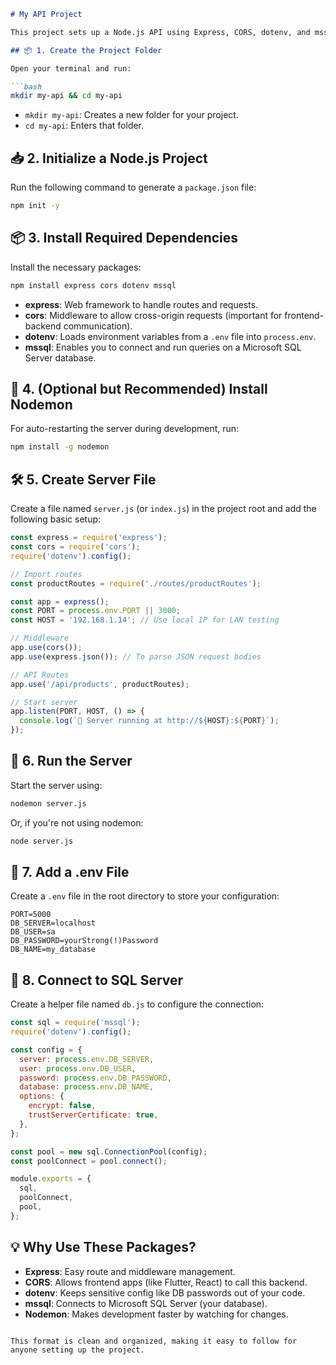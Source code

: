 ```markdown
# My API Project

This project sets up a Node.js API using Express, CORS, dotenv, and mssql for connecting to a Microsoft SQL Server database.

## 📦 1. Create the Project Folder

Open your terminal and run:

```bash
mkdir my-api && cd my-api
```
- `mkdir my-api`: Creates a new folder for your project.
- `cd my-api`: Enters that folder.

## 📥 2. Initialize a Node.js Project

Run the following command to generate a `package.json` file:

```bash
npm init -y
```

## 📦 3. Install Required Dependencies

Install the necessary packages:

```bash
npm install express cors dotenv mssql
```
- **express**: Web framework to handle routes and requests.
- **cors**: Middleware to allow cross-origin requests (important for frontend-backend communication).
- **dotenv**: Loads environment variables from a `.env` file into `process.env`.
- **mssql**: Enables you to connect and run queries on a Microsoft SQL Server database.

## 🔄 4. (Optional but Recommended) Install Nodemon

For auto-restarting the server during development, run:

```bash
npm install -g nodemon
```

## 🛠️ 5. Create Server File

Create a file named `server.js` (or `index.js`) in the project root and add the following basic setup:

```javascript
const express = require('express');
const cors = require('cors');
require('dotenv').config();

// Import routes
const productRoutes = require('./routes/productRoutes');

const app = express();
const PORT = process.env.PORT || 3000;
const HOST = '192.168.1.14'; // Use local IP for LAN testing

// Middleware
app.use(cors());
app.use(express.json()); // To parse JSON request bodies

// API Routes
app.use('/api/products', productRoutes);

// Start server
app.listen(PORT, HOST, () => {
  console.log(`🚀 Server running at http://${HOST}:${PORT}`);
});
```

## 🧪 6. Run the Server

Start the server using:

```bash
nodemon server.js
```
Or, if you're not using nodemon:

```bash
node server.js
```

## 🔐 7. Add a .env File

Create a `.env` file in the root directory to store your configuration:

```
PORT=5000
DB_SERVER=localhost
DB_USER=sa
DB_PASSWORD=yourStrong(!)Password
DB_NAME=my_database
```

## 🔗 8. Connect to SQL Server

Create a helper file named `db.js` to configure the connection:

```javascript
const sql = require('mssql');
require('dotenv').config();

const config = {
  server: process.env.DB_SERVER,
  user: process.env.DB_USER,
  password: process.env.DB_PASSWORD,
  database: process.env.DB_NAME,
  options: {
    encrypt: false,
    trustServerCertificate: true,
  },
};

const pool = new sql.ConnectionPool(config);
const poolConnect = pool.connect();

module.exports = {
  sql,
  poolConnect,
  pool,
};
```

## 💡 Why Use These Packages?

- **Express**: Easy route and middleware management.
- **CORS**: Allows frontend apps (like Flutter, React) to call this backend.
- **dotenv**: Keeps sensitive config like DB passwords out of your code.
- **mssql**: Connects to Microsoft SQL Server (your database).
- **Nodemon**: Makes development faster by watching for changes.
```

This format is clean and organized, making it easy to follow for anyone setting up the project.